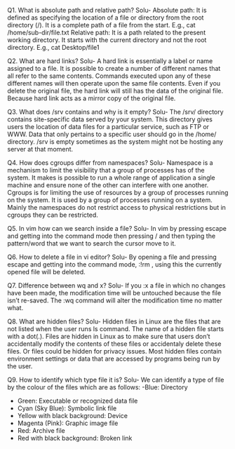 Q1. What is absolute path and relative path?
Solu- 
Absolute path: It is defined as specifying the location of a file or directory from the root directory (/).   It is a complete path of a file from the start. E.g., cat /home/sub-dir/file.txt
Relative path: It is a path related to the present working directory. It starts with the current directory and not the root directory. E.g., cat Desktop/file1 

Q2. What are hard links?
Solu-
A hard link is essentially a label or name assigned to a file. It is possible to create a number of different names that all refer to the same contents. Commands executed upon any of these different names will then operate upon the same file contents.  Even if you delete the original file, the hard link will still has the data of the original file. Because hard link acts as a mirror copy of the original file.

Q3. What does /srv contains and why is it empty?
Solu-
The /srv/ directory contains site-specific data served by your system. This directory gives users the location of data files for a particular service, such as FTP or WWW. Data that only pertains to a specific user should go in the /home/ directory. 
/srv is empty sometimes as the system might not be hosting any server at that moment. 

Q4. How does cgroups differ from namespaces?
Solu-
Namespace is a mechanism to limit the visibility that a group of processes has of the system. It makes is possible to run a whole range of application a single machine and ensure none of the other can interfere with one another. 
Cgroups is for limiting the use of resources by a group of processes running on the system. It is used by a group of processes running on a system. 
Mainly the namespaces do not restrict access to physical restrictions but in cgroups they can be restricted. 

Q5. In vim how can we search inside a file?
Solu-
In vim by pressing escape and getting into the command mode then pressing / and then typing the pattern/word that we want to search the cursor move to it. 

Q6. How to delete a file in vi editor?
Solu-
By opening a file and pressing escape and getting into the command mode, :!rm <filename> , using this the currently opened file will be deleted.

Q7. Difference between wq and x?
Solu- 
If you :x a file in which no changes have been made, the modification time will be untouched because the file isn’t re-saved. The :wq command will alter the modification time no matter what.






Q8. What are hidden files?
Solu- 
Hidden files in Linux are the files that are not listed when the user runs ls command. The name of a hidden file starts with a dot(.). Files are hidden in Linux as to make sure that users don’t accidentally modify the contents of these files or accidentaly delete these files. Or files could be hidden for privacy issues. Most hidden files contain environment settings or data that are accessed by programs being run by the user.
 
Q9. How to identify which type file it is?
Solu-
We can identify a type of file by the colour of the files which are as follows:
-Blue: Directory
- Green: Executable or recognized data file
- Cyan  (Sky Blue): Symbolic link file
- Yellow with black background: Device
- Magenta  (Pink): Graphic image file
- Red: Archive file
- Red with black background: Broken link
